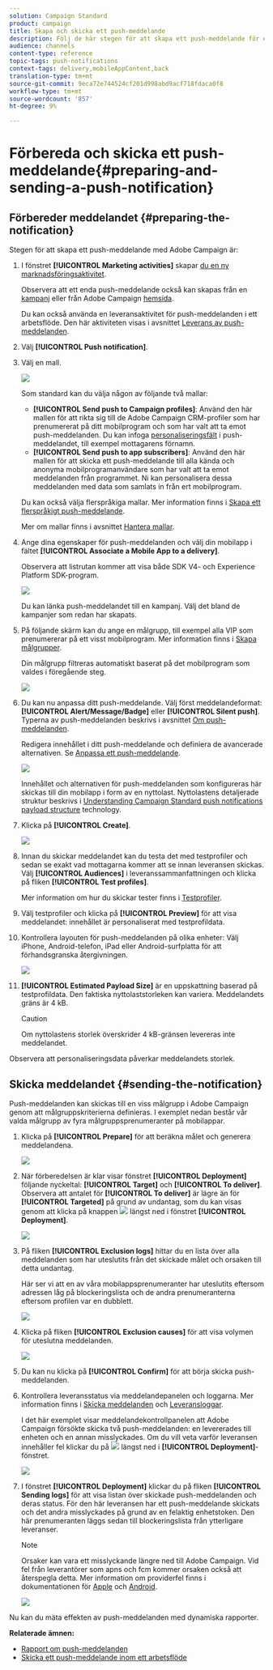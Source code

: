 ```yaml
---
solution: Campaign Standard
product: campaign
title: Skapa och skicka ett push-meddelande
description: Följ de här stegen för att skapa ett push-meddelande för en sändning i Adobe Campaign.
audience: channels
content-type: reference
topic-tags: push-notifications
context-tags: delivery,mobileAppContent,back
translation-type: tm+mt
source-git-commit: 9eca72e744524cf201d998abd9acf718fdaca0f8
workflow-type: tm+mt
source-wordcount: '857'
ht-degree: 9%

---
```



# Förbereda och skicka ett push-meddelande{#preparing-and-sending-a-push-notification}

## Förbereder meddelandet {#preparing-the-notification}

Stegen för att skapa ett push-meddelande med Adobe Campaign är:

1. I fönstret **[!UICONTROL Marketing activities]** skapar [du en ny marknadsföringsaktivitet](../../start/using/marketing-activities.md#creating-a-marketing-activity).

   Observera att ett enda push-meddelande också kan skapas från en [kampanj](../../start/using/marketing-activities.md#creating-a-marketing-activity) eller från Adobe Campaign [hemsida](../../start/using/interface-description.md#home-page).

   Du kan också använda en leveransaktivitet för push-meddelanden i ett arbetsflöde. Den här aktiviteten visas i avsnittet [Leverans av push-meddelanden](../../automating/using/push-notification-delivery.md).

1. Välj **[!UICONTROL Push notification]**.
1. Välj en mall.

   ![](assets/push_notif_type.png)

   Som standard kan du välja någon av följande två mallar:

   * **[!UICONTROL Send push to Campaign profiles]**: Använd den här mallen för att rikta sig till de Adobe Campaign CRM-profiler som har prenumererat på ditt mobilprogram och som har valt att ta emot push-meddelanden. Du kan infoga [personaliseringsfält](../../designing/using/personalization.md#inserting-a-personalization-field) i push-meddelandet, till exempel mottagarens förnamn.
   * **[!UICONTROL Send push to app subscribers]**: Använd den här mallen för att skicka ett push-meddelande till alla kända och anonyma mobilprogramanvändare som har valt att ta emot meddelanden från programmet. Ni kan personalisera dessa meddelanden med data som samlats in från ert mobilprogram.

   Du kan också välja flerspråkiga mallar. Mer information finns i [Skapa ett flerspråkigt push-meddelande](../../channels/using/creating-a-multilingual-push-notification.md).

   Mer om mallar finns i avsnittet [Hantera mallar](../../start/using/marketing-activity-templates.md).

1. Ange dina egenskaper för push-meddelanden och välj din mobilapp i fältet **[!UICONTROL Associate a Mobile App to a delivery]**.

   Observera att listrutan kommer att visa både SDK V4- och Experience Platform SDK-program.

   ![](assets/push_notif_properties.png)

   Du kan länka push-meddelandet till en kampanj. Välj det bland de kampanjer som redan har skapats.

1. På följande skärm kan du ange en målgrupp, till exempel alla VIP som prenumererar på ett visst mobilprogram. Mer information finns i [Skapa målgrupper](../../audiences/using/creating-audiences.md).

   Din målgrupp filtreras automatiskt baserat på det mobilprogram som valdes i föregående steg.

   ![](assets/push_notif_audience.png)

1. Du kan nu anpassa ditt push-meddelande. Välj först meddelandeformat: **[!UICONTROL Alert/Message/Badge]** eller **[!UICONTROL Silent push]**. Typerna av push-meddelanden beskrivs i avsnittet [Om push-meddelanden](../../channels/using/about-push-notifications.md).

   Redigera innehållet i ditt push-meddelande och definiera de avancerade alternativen. Se [Anpassa ett push-meddelande](../../channels/using/customizing-a-push-notification.md).

   ![](assets/push_notif_content.png)

   Innehållet och alternativen för push-meddelanden som konfigureras här skickas till din mobilapp i form av en nyttolast. Nyttolastens detaljerade struktur beskrivs i [Understanding Campaign Standard push notifications payload structure](https://helpx.adobe.com/se/campaign/kb/understanding-campaign-standard-push-notifications-payload-struc.html) technology.

1. Klicka på **[!UICONTROL Create]**.

   ![](assets/push_notif_content_2.png)

1. Innan du skickar meddelandet kan du testa det med testprofiler och sedan se exakt vad mottagarna kommer att se innan leveransen skickas. Välj **[!UICONTROL Audiences]** i leveranssammanfattningen och klicka på fliken **[!UICONTROL Test profiles]**.

   Mer information om hur du skickar tester finns i [Testprofiler](../../sending/using/sending-proofs.md).

1. Välj testprofiler och klicka på **[!UICONTROL Preview]** för att visa meddelandet: innehållet är personaliserat med testprofildata.
1. Kontrollera layouten för push-meddelanden på olika enheter: Välj iPhone, Android-telefon, iPad eller Android-surfplatta för att förhandsgranska återgivningen.

   ![](assets/push_notif_preview.png)

1. **[!UICONTROL Estimated Payload Size]** är en uppskattning baserad på testprofildata. Den faktiska nyttolaststorleken kan variera. Meddelandets gräns är 4 kB.

   >[!CAUTION]
   >
   >Om nyttolastens storlek överskrider 4 kB-gränsen levereras inte meddelandet.

Observera att personaliseringsdata påverkar meddelandets storlek.

## Skicka meddelandet {#sending-the-notification}

Push-meddelanden kan skickas till en viss målgrupp i Adobe Campaign genom att målgruppskriterierna definieras. I exemplet nedan består vår valda målgrupp av fyra målgruppsprenumeranter på mobilappar.

1. Klicka på **[!UICONTROL Prepare]** för att beräkna målet och generera meddelandena.

   ![](assets/push_send_1.png)

1. När förberedelsen är klar visar fönstret **[!UICONTROL Deployment]** följande nyckeltal: **[!UICONTROL Target]** och **[!UICONTROL To deliver]**. Observera att antalet för **[!UICONTROL To deliver]** är lägre än för **[!UICONTROL Targeted]** på grund av undantag, som du kan visas genom att klicka på knappen ![](assets/lp_link_properties.png) längst ned i fönstret **[!UICONTROL Deployment]**.

   ![](assets/push_send_2.png)

1. På fliken **[!UICONTROL Exclusion logs]** hittar du en lista över alla meddelanden som har uteslutits från det skickade målet och orsaken till detta undantag.

   Här ser vi att en av våra mobilappsprenumeranter har uteslutits eftersom adressen låg på blockeringslista och de andra prenumeranterna eftersom profilen var en dubblett.

   ![](assets/push_send_5.png)

1. Klicka på fliken **[!UICONTROL Exclusion causes]** för att visa volymen för uteslutna meddelanden.

   ![](assets/push_send_7.png)

1. Du kan nu klicka på **[!UICONTROL Confirm]** för att börja skicka push-meddelanden.
1. Kontrollera leveransstatus via meddelandepanelen och loggarna. Mer information finns i [Skicka meddelanden](../../sending/using/confirming-the-send.md) och [Leveransloggar](../../sending/using/monitoring-a-delivery.md#delivery-logs).

   I det här exemplet visar meddelandekontrollpanelen att Adobe Campaign försökte skicka två push-meddelanden: en levererades till enheten och en annan misslyckades. Om du vill veta varför leveransen innehåller fel klickar du på ![](assets/lp_link_properties.png) längst ned i **[!UICONTROL Deployment]**-fönstret.

   ![](assets/push_send_4.png)

1. I fönstret **[!UICONTROL Deployment]** klickar du på fliken **[!UICONTROL Sending logs]** för att visa listan över skickade push-meddelanden och deras status. För den här leveransen har ett push-meddelande skickats och det andra misslyckades på grund av en felaktig enhetstoken. Den här prenumeranten läggs sedan till blockeringslista från ytterligare leveranser.

   >[!NOTE]
   >
   >Orsaker kan vara ett misslyckande längre ned till Adobe Campaign. Vid fel från leverantörer som apns och fcm kommer orsaken också att återspegla detta. Mer information om providerfel finns i dokumentationen för [Apple](https://developer.apple.com/library/content/documentation/NetworkingInternet/Conceptual/RemoteNotificationsPG/CommunicatingwithAPNs.html) och [Android](https://firebase.google.com/docs/cloud-messaging/http-server-ref).

   ![](assets/push_send_6.png)

Nu kan du mäta effekten av push-meddelanden med dynamiska rapporter.

**Relaterade ämnen:**

* [Rapport om push-meddelanden](../../reporting/using/push-notification-report.md)
* [Skicka ett push-meddelande inom ett arbetsflöde](../../automating/using/push-notification-delivery.md)
